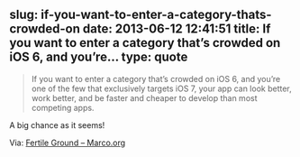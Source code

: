 slug: if-you-want-to-enter-a-category-thats-crowded-on
date: 2013-06-12 12:41:51
title: If you want to enter a category that’s crowded on iOS 6, and you’re...
type: quote
---

> If you want to enter a category that’s crowded on iOS 6, and you’re one of the few that exclusively targets iOS 7, your app can look better, work better, and be faster and cheaper to develop than most competing apps.

A big chance as it seems!

 Via: [Fertile Ground – Marco.org](http://www.marco.org/2013/06/11/fertile-ground)
